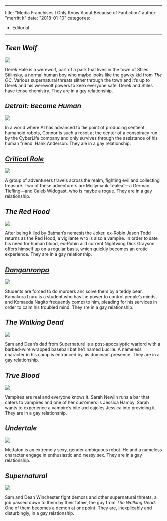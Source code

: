 
---
title: "Media Franchises I Only Know About Because of Fanfiction"
author: "merritt k"
date: "2018-01-10"
categories:
- Editorial
---

## ***Teen Wolf***

![](https://i0.wp.com/vrvblog.co/wp-content/uploads/2018/09/Season_4_Poster.jpg?resize=1170%2C658&#038;ssl=1)

Derek Hale is a werewolf, part of a pack that lives in the town of Stiles Stilinsky, a normal human boy who maybe looks like the gawky kid from *The OC*. Various supernatural threats slither through the town and it&#8217;s up to Derek and his werewolf powers to keep everyone safe. Derek and Stiles have tense chemistry. They are in a gay relationship.

## ***Detroit: Become Human***

![](https://i2.wp.com/vrvblog.co/wp-content/uploads/2018/09/detroit-become-human-screen-17-ps4-us-13apr18.jpeg?resize=1170%2C658&#038;ssl=1)

In a world where AI has advanced to the point of producing sentient humanoid robots, Connor is such a robot at the center of a conspiracy run by the CyberLife company and only survives through the assistance of his human friend, Hank Anderson. They are in a gay relationship.

## [***Critical Role***](https://vrv.co/series/G63VDNZEY/Critical-Role)

![](https://i2.wp.com/vrvblog.co/wp-content/uploads/2018/09/Screen-Shot-2018-09-29-at-12.53.04-PM.png?resize=1170%2C658&#038;ssl=1)

A group of adventurers travels across the realm, fighting evil and collecting treasure. Two of these adventurers are Mollymauk Tealeaf—a German Tiefling—and Caleb Widogast, who is maybe a rogue. They are in a gay relationship.

## ***The Red Hood***

![](https://i1.wp.com/vrvblog.co/wp-content/uploads/2018/09/Screen-Shot-2018-09-29-at-12.59.54-PM.png?resize=1170%2C658&#038;ssl=1)

After being killed by Batman&#8217;s nemesis the Joker, ex-Robin Jason Todd returns as the Red Hood, a vigilante who is also a vampire. In order to sate his need for human blood, ex-Robin and current Nightwing Dick Grayson offers himself up on a regular basis, which quickly becomes an erotic experience. They are in a gay relationship.

## [***Danganronpa***](https://vrv.co/series/G63VD59DY/Danganronpa-The-Animation)

![](https://i0.wp.com/vrvblog.co/wp-content/uploads/2018/09/Screen-Shot-2018-09-29-at-12.48.11-PM.png?resize=1170%2C658&#038;ssl=1)

Students are forced to do murders and solve them by a teddy bear. Kamakura Izuru is a student who has the power to control people&#8217;s minds, and Komaeda Nagito frequently comes to him, pleading for his services in order to calm his troubled mind. They are in a gay relationship.

## ***The Walking Dead***

![](https://i2.wp.com/vrvblog.co/wp-content/uploads/2018/09/TWD_899_Aug18_D1_big.jpg?resize=1170%2C658&#038;ssl=1)

Sam and Dean&#8217;s dad from Supernatural is a post-apocalyptic warlord with a barbed-wire wrapped baseball bat he&#8217;s named Lucille. A nameless character in his camp is entranced by his dominant presence. They are in a gay relationship.

## ***True Blood***

![](https://i1.wp.com/vrvblog.co/wp-content/uploads/2018/09/cq5dam.web_.1200.675.jpeg?resize=1170%2C658&#038;ssl=1)

Vampires are real and everyone knows it. Sarah Newlin runs a bar that caters to vampires and one of her customers is Jessica Hamby. Sarah wants to experience a vampire&#8217;s bite and cajoles Jessica into providing it. They are in a gay relationship.

## ***Undertale***

![](https://i2.wp.com/vrvblog.co/wp-content/uploads/2018/09/undertale-1128431.jpeg?resize=1170%2C658&#038;ssl=1)

Mettaton is an extremely sexy, gender-ambiguous robot. He and a nameless character engage in enthusiastic and messy sex. They are in a gay relationship.

## ***Supernatural***

![](https://i0.wp.com/vrvblog.co/wp-content/uploads/2018/09/supernatural.jpeg?resize=1024%2C512&#038;ssl=1)

Sam and Dean Winchester fight demons and other supernatural threats, a job passed down to them by their father, the guy from *The Walking Dead*. One of them becomes a demon at one point. They are, inexplicably and disturbingly, in a gay relationship.
